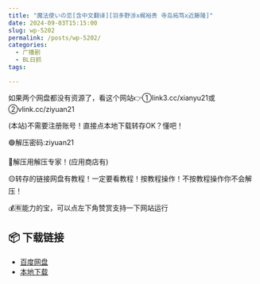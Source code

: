 ```yaml
---
title: "魔法使いの恋[含中文翻译][羽多野涉x梶裕贵 寺岛拓笃x近藤隆]"
date: 2024-09-03T15:15:00
slug: wp-5202
permalink: /posts/wp-5202/
categories:
  - 广播剧
  - BL日抓
tags:

---
```


如果两个网盘都没有资源了，看这个网站👉①link3.cc/xianyu21或②vlink.cc/ziyuan21

(本站)不需要注册账号！直接点本地下载转存OK？懂吧！

🟢解压密码:ziyuan21

🔵解压用解压专家！(应用商店有)

🟡转存的链接网盘有教程！一定要看教程！按教程操作！不按教程操作你不会解压！

💰🈶能力的宝，可以点左下角赞赏支持一下网站运行

## 📦 下载链接
- [百度网盘](https://blziyuan21.com/pay-download/5202?key=c16197a937&down_id=0)
- [本地下载](https://blziyuan21.com/pay-download/5202?key=c16197a937&down_id=1)


